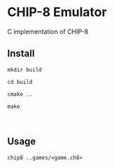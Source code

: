 # CHIP-8 Emulator

C implementation of CHIP-8

## Install

`mkdir build`

`cd build`

`cmake ..`

`make`

<br>

## Usage

`chip8 ..games/<game.ch8>`